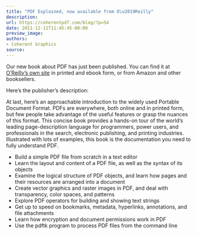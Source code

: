 ```yaml
---
title: "PDF Explained, now available from O\u2019Reilly"
description:
url: https://coherentpdf.com/blog/?p=54
date: 2011-12-11T11:45:45-00:00
preview_image:
authors:
- Coherent Graphics
source:
---
```


<p>Our new book about PDF has just been published. You can find it at <a href="http://shop.oreilly.com/product/0636920021483.do" title="PDF Explained" target="_blank">O&rsquo;Reilly&rsquo;s own site</a> in printed and ebook form, or from Amazon and other booksellers.</p>
<p><span>Here&rsquo;s the publisher&rsquo;s description:</span></p>
<p><span>At last, here&rsquo;s an approachable introduction to the widely used Portable Document Format. PDFs are everywhere, both online and in printed form, but few people take advantage of the useful features or grasp the nuances of this format. This concise book provides a hands-on tour of the world&rsquo;s leading page-description language for programmers, power users, and professionals in the search, electronic publishing, and printing industries. Illustrated with lots of examples, this book is the documentation you need to fully understand PDF.</span></p>
<ul>
<li>Build a simple PDF file from scratch in a text editor</li>
<li>Learn the layout and content of a PDF file, as well as the syntax of its objects</li>
<li>Examine the logical structure of PDF objects, and learn how pages and their resources are arranged into a document</li>
<li>Create vector graphics and raster images in PDF, and deal with transparency, color spaces, and patterns</li>
<li>Explore PDF operators for building and showing text strings</li>
<li>Get up to speed on bookmarks, metadata, hyperlinks, annotations, and file attachments</li>
<li>Learn how encryption and document permissions work in PDF</li>
<li>Use the pdftk program to process PDF files from the command line</li>
</ul>


